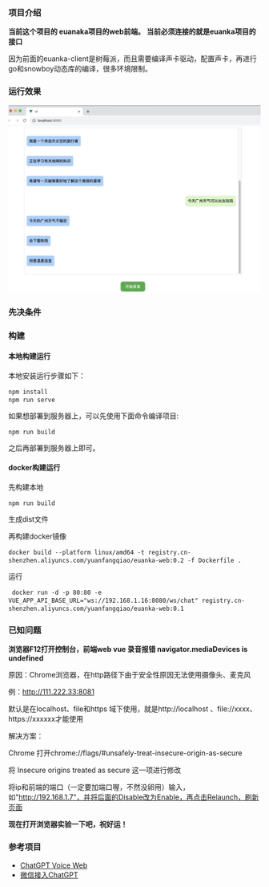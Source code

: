 ### 项目介绍

**当前这个项目的 euanaka项目的web前端。**
**当前必须连接的就是euanka项目的接口**

因为前面的euanka-client是树莓派，而且需要编译声卡驱动，配置声卡，再进行go和snowboy动态库的编译，很多环境限制。

### 运行效果

![euanka-web](./.assets/image.png)

### 先决条件

### 构建

#### 本地构建运行
本地安装运行步骤如下：
```
npm install
npm run serve
```

如果想部署到服务器上，可以先使用下面命令编译项目:
```
npm run build
```

之后再部署到服务器上即可。


#### docker构建运行

先构建本地
```
npm run build
```
生成dist文件

再构建docker镜像


```
docker build --platform linux/amd64 -t registry.cn-shenzhen.aliyuncs.com/yuanfangqiao/euanka-web:0.2 -f Dockerfile .
```

运行
```
 docker run -d -p 80:80 -e VUE_APP_API_BASE_URL="ws://192.168.1.16:8080/ws/chat" registry.cn-shenzhen.aliyuncs.com/yuanfangqiao/euanka-web:0.1
```

### 已知问题

**浏览器F12打开控制台，前端web vue 录音报错 navigator.mediaDevices is undefined**

原因：Chrome浏览器，在http路径下由于安全性原因无法使用摄像头、麦克风

例：http://111.222.33:8081

默认是在localhost、file和https 域下使用，就是http://localhost 、file://xxxx、https://xxxxxx才能使用

解决方案：

Chrome 打开chrome://flags/#unsafely-treat-insecure-origin-as-secure 

将 Insecure origins treated as secure 这一项进行修改

将ip和前端的端口（一定要加端口喔，不然没卵用）输入，如"http://192.168.1.7"，并将后面的Disable改为Enable，再点击Relaunch，刷新页面


**现在打开浏览器实验一下吧，祝好运！**

### 参考项目
- [ChatGPT Voice Web](https://github.com/avdance/chatgpt_voice_robot)
- [微信接入ChatGPT](https://github.com/wangrongding/wechat-bot)


